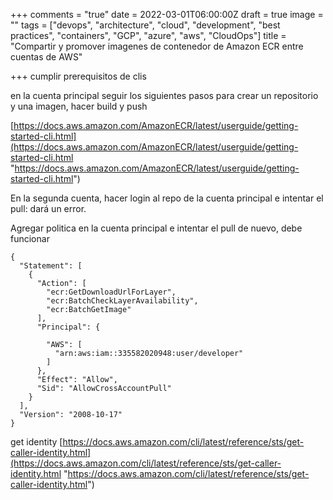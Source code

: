 +++
comments = "true"
date = 2022-03-01T06:00:00Z
draft = true
image = ""
tags = ["devops", "architecture", "cloud", "development", "best practices", "containers", "GCP", "azure", "aws", "CloudOps"]
title = "Compartir y promover imagenes de contenedor de Amazon ECR entre cuentas de AWS"

+++
cumplir prerequisitos de clis

en la cuenta principal seguir los siguientes pasos para crear un repositorio y una imagen, hacer build y push

[https://docs.aws.amazon.com/AmazonECR/latest/userguide/getting-started-cli.html](https://docs.aws.amazon.com/AmazonECR/latest/userguide/getting-started-cli.html "https://docs.aws.amazon.com/AmazonECR/latest/userguide/getting-started-cli.html")

En la segunda cuenta, hacer login al repo de la cuenta principal e intentar el pull: dará un error.

Agregar politica en la cuenta principal e intentar el pull de nuevo, debe funcionar

    {
      "Statement": [
        {
          "Action": [
            "ecr:GetDownloadUrlForLayer",
            "ecr:BatchCheckLayerAvailability",
            "ecr:BatchGetImage"
          ],
          "Principal": {
    
            "AWS": [
              "arn:aws:iam::335582020948:user/developer"
            ]
          },
          "Effect": "Allow",
          "Sid": "AllowCrossAccountPull"
        }
      ],
      "Version": "2008-10-17"
    }

get identity [https://docs.aws.amazon.com/cli/latest/reference/sts/get-caller-identity.html](https://docs.aws.amazon.com/cli/latest/reference/sts/get-caller-identity.html "https://docs.aws.amazon.com/cli/latest/reference/sts/get-caller-identity.html")